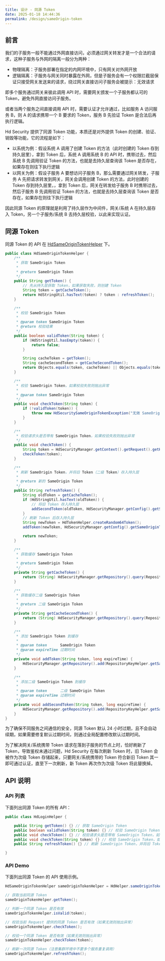 ```yaml
---
title: 设计 - 同源 Token
date: 2025-01-18 14:44:36
permalink: /design/sameOrigin-token
---
```


## 前言

我们的子服务一般不能通过外网直接访问，必须通过网关转发才是一个合法的请求，这种子服务与外网的隔离一般分为两种：

- 物理隔离：子服务部署在指定的内网环境中，只有网关对外网开放
- 逻辑隔离：子服务与网关同时暴露在外网，但是子服务会有一个权限拦截层保证只接受网关发送来的请求，绕过网关直接访问子服务会被提示：无效请求

即多个服务通过网关来彼此调用 API 时，需要网关颁发一个子服务都认可的 Token，避免外网直接访问子服务。

或者当两个服务之间直接调用 API 时，需要认证才允许通过，比如服务 A 访问服务 B，则 A 的请求携带一个 B 要求的 Token，服务 B 先验证 Token 是合法后再执行逻辑。

Hd Security 提供了同源 Token 功能，本质还是对外提供 Token 的创建、验证、销毁等功能，它的流程是如下：

- 以系统为例：假设系统 A 调用了创建 Token 的方法（此时创建的 Token 存到持久层里），拿到 Token 后，系统 A 调用系统 B 的 API 时，携带过去，然后系统 B 先调用验证 Token 的方法，也就是去持久层查询该 Token 是否存在，如果存在则往下执行逻辑
- 以网关为例：假设子服务 A 要想访问子服务 B，那么需要通过网关转发，子服务 A 先把请求转发到网关，网关会调用创建 Token 的方法，此时创建的 Token 存到持久层里，，拿到 Token 后，网关在转发给子服务 B 时携带过去，然后子服务 B 先调用验证 Token 的方法，也就是去持久层查询该 Token 是否存在，如果存在则往下执行逻辑

因此同源 Token 的原理就是利用了持久层作为中间件，网关/系统 A 在持久层存入 Token，另一个子服务/系统 B 去持久层校验，以此来实现认证。

## 同源 Token

同源 Token 的 API 在 [HdSameOriginTokenHelper](https://github.com/Kele-Bingtang/hd-security/tree/master/hd-security-core/src/main/java/cn/youngkbt/hdsecurity/hd/HdSameOriginTokenHelper.java) 下。

```java
public class HdSameOriginTokenHelper {
    /**
     * 获取 SameOrigin Token
     *
     * @return SameOrigin Token
     */
    public String getToken() {
        // 先从持久层获取 Token，如果获取失败，则创建 Token
        String token = getCacheToken();
        return HdStringUtil.hasText(token) ? token : refreshToken();
    }

    /**
     * 校验 SameOrigin Token
     *
     * @param token SameOrigin Token
     * @return 校验结果
     */
    public boolean validToken(String token) {
        if (HdStringUtil.hasEmpty(token)) {
            return false;
        }

        String cacheToken = getToken();
        String cacheSecondToken = getCacheSecondToken();
        return Objects.equals(token, cacheToken) || Objects.equals(token, cacheSecondToken);
    }

    /**
     * 校验 SameOrigin Token，如果校验失败则抛出异常
     *
     * @param token SameOrigin Token
     */
    public void checkToken(String token) {
        if (!validToken(token)) {
            throw new HdSecuritySameOriginTokenException("无效 SameOrigin Token：" + Optional.ofNullable(token).orElse("")).setCode(HdSecurityErrorCode.SAME_ORIGIN_TOKEN_INVALID);
        }
    }

    /**
     * 校验请求头是否带有 SameOrigin Token，如果校验失败则抛出异常
     */
    public void checkToken() {
        String token = HdSecurityManager.getContext().getRequest().getHeader(DefaultConstant.SAME_ORIGIN_TOKEN_TAG);
        checkToken(token);
    }

    /**
     * 刷新 SameOrigin Token，并将旧 Token（二级 Token）存入持久层
     *
     * @return 新的 SameOrigin Token
     */
    public String refreshToken() {
        String oldToken = getCacheToken();
        if (HdStringUtil.hasText(oldToken)) {
            // 将旧 Token 存入持久层
            addSecondToken(oldToken, HdSecurityManager.getConfig().getSameOriginTokenExpireTime());
        }
        // 刷新 Token 后存入持久层
        String newToken = HdTokenHelper.createRandom64Token();
        addToken(newToken, HdSecurityManager.getConfig().getSameOriginTokenExpireTime());

        return newToken;
    }

    /**
     * 获取缓存 SameOrigin Token
     *
     * @return SameOrigin Token
     */
    private String getCacheToken() {
        return (String) HdSecurityManager.getRepository().query(RepositoryKeyHelper.getSameOriginTokenKey());
    }

    /**
     * 获取缓存二级 SameOrigin Token
     *
     * @return 二级 SameOrigin Token
     */
    private String getCacheSecondToken() {
        return (String) HdSecurityManager.getRepository().query(RepositoryKeyHelper.getSameOriginSecondTokenKey());
    }

    /**
     * 添加 SameOrigin Token 到缓存
     *
     * @param token      SameOrigin Token
     * @param expireTime 过期时间
     */
    private void addToken(String token, long expireTime) {
        HdSecurityManager.getRepository().add(RepositoryKeyHelper.getSameOriginTokenKey(), token, expireTime);
    }

    /**
     * 添加二级 SameOrigin Token 到缓存
     *
     * @param token      二级 SameOrigin Token
     * @param expireTime 过期时间
     */
    private void addSecondToken(String token, long expireTime) {
        HdSecurityManager.getRepository().add(RepositoryKeyHelper.getSameOriginSecondTokenKey(), token, expireTime);
    }
}
```

为了确保不同服务之间通信的安全，同源 Token 默认 24 小时过期，且不会自动续期，如果需要修复默认过期时间，则通过全局配置修改默认过期时间。

为了解决网关/系统携带 Token 请求在落到子服务的节点上时，恰好刷新了 Token，导致鉴权未通过问题，Hd Security 在每次刷新 Token 时，旧 Token 会被作为次级 Token 存储起来，只要网关/系统携带的 Token 符合新旧 Token 其一即可通过认证，直至下一次刷新，新 Token 再次作为次级 Token 将此替换掉。

## API 说明

### API 列表

下面列出同源 Token 的所有 API：

```java
public class HdLoginHelper {

    public String getToken() {} // 获取 SameOrigin Token
    public boolean validToken(String token) {} // 校验 SameOrigin Token
    public void checkToken() {} // 校验请求头是否带有 SameOrigin Token，如果校验失败则抛出异常
    public void checkToken(String token) {} // 校验 SameOrigin Token，如果校验失败则抛出异常
    public String refreshToken() {} // 刷新 SameOrigin Token，并将旧 Token（二级 Token）存入持久层

}
```

### API Demo

下面列出同源 Token 的 API 使用示例。

```java
HdSameOriginTokenHelper sameOriginTokenHelper = HdHelper.sameOriginTokenHelper();

// 获取当前同源 Token
sameOriginTokenHelper.getToken();

// 判断一个同源 Token 是否有效
sameOriginTokenHelper.isValid(token);

// 校验当前 Request 提供的同源 Token 是否有效（如果无效则抛出异常）
sameOriginTokenHelper.checkToken();

// 校验一个同源 Token 是否有效（如果无效则抛出异常）
sameOriginTokenHelper.checkToken(token);

// 刷新一次同源 Token（注意集群环境中不要多个服务重复调用）
sameOriginTokenHelper.refreshToken();
```
